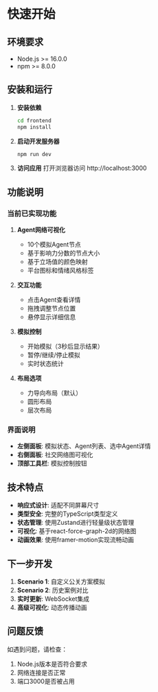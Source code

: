# 快速开始

## 环境要求

- Node.js >= 16.0.0
- npm >= 8.0.0

## 安装和运行

1. **安装依赖**
   ```bash
   cd frontend
   npm install
   ```

2. **启动开发服务器**
   ```bash
   npm run dev
   ```

3. **访问应用**
   打开浏览器访问 http://localhost:3000

## 功能说明

### 当前已实现功能

1. **Agent网络可视化**
   - 10个模拟Agent节点
   - 基于影响力分数的节点大小
   - 基于立场值的颜色映射
   - 平台图标和情绪风格标签

2. **交互功能**
   - 点击Agent查看详情
   - 拖拽调整节点位置
   - 悬停显示详细信息

3. **模拟控制**
   - 开始模拟（3秒后显示结果）
   - 暂停/继续/停止模拟
   - 实时状态统计

4. **布局选项**
   - 力导向布局（默认）
   - 圆形布局
   - 层次布局

### 界面说明

- **左侧面板**: 模拟状态、Agent列表、选中Agent详情
- **右侧面板**: 社交网络图可视化
- **顶部工具栏**: 模拟控制按钮

## 技术特点

- **响应式设计**: 适配不同屏幕尺寸
- **类型安全**: 完整的TypeScript类型定义
- **状态管理**: 使用Zustand进行轻量级状态管理
- **可视化**: 基于react-force-graph-2d的网络图
- **动画效果**: 使用framer-motion实现流畅动画

## 下一步开发

1. **Scenario 1**: 自定义公关方案模拟
2. **Scenario 2**: 历史案例对比
3. **实时更新**: WebSocket集成
4. **高级可视化**: 动态传播动画

## 问题反馈

如遇到问题，请检查：
1. Node.js版本是否符合要求
2. 网络连接是否正常
3. 端口3000是否被占用
